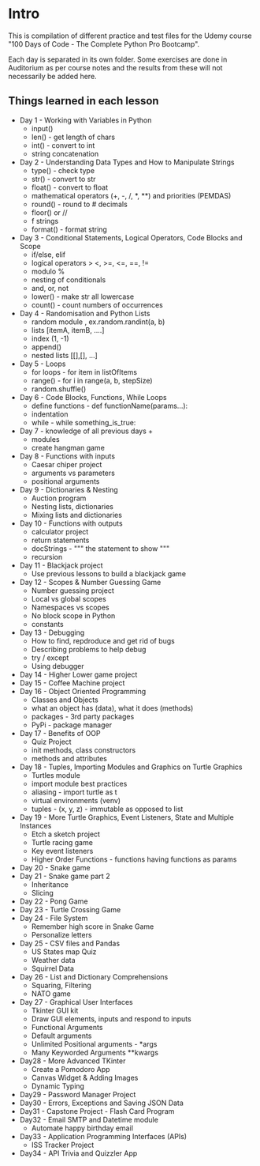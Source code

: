 # Intro
This is compilation of different practice and test files for the Udemy course "100 Days of Code - The Complete Python Pro Bootcamp".

Each day is separated in its own folder.
Some exercises are done in Auditorium as per course notes and the results from these will not necessarily be added here.

## Things learned in each lesson
* Day 1 - Working with Variables in Python
    * input()
    * len() - get length of chars
    * int() - convert to int
    * string concatenation
* Day 2 - Understanding Data Types and How to Manipulate Strings
    * type() - check type
    * str() - convert to str
    * float() - convert to float
    * mathematical operators (+, -, /, *, **) and priorities (PEMDAS)
    * round() - round to # decimals
    * floor() or //
    * f strings
    * format() - format string
* Day 3 - Conditional Statements, Logical Operators, Code Blocks and Scope
    * if/else, elif
    * logical operators > <, >=, <=, ==, !=
    * modulo %
    * nesting of conditionals
    * and, or, not
    * lower() - make str all lowercase
    * count() - count numbers of occurrences
* Day 4 - Randomisation and Python Lists
    * random module , ex.random.randint(a, b)
    * lists  [itemA, itemB, ....]
    * index (1, -1)
    * append()
    * nested lists [[],[], ...]
* Day 5 - Loops
    * for loops - for item in listOfItems
    * range() - for i in range(a, b, stepSize)
    * random.shuffle()
* Day 6 - Code Blocks, Functions, While Loops
    * define functions - def functionName(params...):
    * indentation
    * while - while something_is_true:
* Day 7 - knowledge of all previous days + 
    * modules
    * create hangman game
* Day 8 - Functions with inputs
    * Caesar chiper project
    * arguments vs parameters
    * positional arguments
* Day 9 - Dictionaries & Nesting
    * Auction program
    * Nesting lists, dictionaries
    * Mixing lists and dictionaries
* Day 10 - Functions with outputs
    * calculator project
    * return statements
    * docStrings - """ the statement to show """
    * recursion
* Day 11 - Blackjack project
    * Use previous lessons to build a blackjack game
* Day 12 - Scopes & Number Guessing Game
    * Number guessing project
    * Local vs global scopes
    * Namespaces vs scopes
    * No block scope in Python
    * constants
* Day 13 - Debugging
    * How to find, repdroduce and get rid of bugs
    * Describing problems to help debug
    * try / except
    * Using debugger
* Day 14 - Higher Lower game project
* Day 15 - Coffee Machine project
* Day 16 - Object Oriented Programming
    * Classes and Objects
    * what an object has (data), what it does (methods)
    * packages - 3rd party packages 
    * PyPi - package manager
* Day 17 - Benefits of OOP
    * Quiz Project
    * init methods, class constructors
    * methods and attributes
* Day 18 - Tuples, Importing Modules and Graphics on Turtle Graphics
    * Turtles module
    * import module best practices
    * aliasing - import turtle as t
    * virtual environments (venv)
    * tuples - (x, y, z) - immutable as opposed to list
* Day 19 - More Turtle Graphics, Event Listeners, State and Multiple Instances
    * Etch a sketch project
    * Turtle racing game
    * Key event listeners
    * Higher Order Functions - functions having functions as params
* Day 20 - Snake game
* Day 21 - Snake game part 2
    * Inheritance
    * Slicing
* Day 22 - Pong Game
* Day 23 - Turtle Crossing Game
* Day 24 - File System
  * Remember high score in Snake Game
  * Personalize letters
* Day 25 - CSV files and Pandas
    * US States map Quiz
    * Weather data
    * Squirrel Data 
* Day 26 - List and Dictionary Comprehensions
    * Squaring, Filtering
    * NATO game
* Day 27 - Graphical User Interfaces
    * Tkinter GUI kit
    * Draw GUI elements, inputs and respond to inputs
    * Functional Arguments
    * Default arguments
    * Unlimited Positional arguments - *args
    * Many Keyworded Arguments **kwargs
* Day28 - More Advanced TKinter
    * Create a Pomodoro App
    * Canvas Widget & Adding Images
    * Dynamic Typing
* Day29 - Password Manager Project
* Day30 - Errors, Exceptions and Saving JSON Data
* Day31 - Capstone Project - Flash Card Program
* Day32 - Email SMTP and Datetime module
    * Automate happy birthday email
* Day33 - Application Programming Interfaces (APIs)
    * ISS Tracker Project
* Day34 - API Trivia and Quizzler App